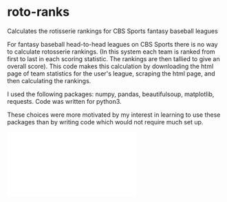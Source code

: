 # roto-ranks
Calculates the rotisserie rankings for CBS Sports fantasy baseball leagues

For fantasy baseball head-to-head leagues on CBS Sports there is no way to calculate rotosserie rankings. (In this system each team is ranked from first to last in each scoring statistic. The rankings are then tallied to give an overall score). This code makes this calculation by downloading the html page of team statistics for the user's league, scraping the html page, and then calculating the rankings.

I used the following packages: numpy, pandas, beautifulsoup, matplotlib, requests. Code was written for python3.

These choices were more motivated by my interest in learning to use these packages than by writing code which would not require much set up.

![Sample output](sample/sample_ranks.pdf)
